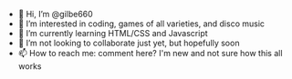 - 👋 Hi, I’m @gilbe660
- 👀 I’m interested in coding, games of all varieties, and disco music
- 🌱 I’m currently learning HTML/CSS and Javascript
- 💞️ I’m not looking to collaborate just yet, but hopefully soon
- 📫 How to reach me: comment here? I'm new and not sure how this all works

<!---
gilbe660/gilbe660 is a ✨ special ✨ repository because its `README.md` (this file) appears on your GitHub profile.
You can click the Preview link to take a look at your changes.
--->
